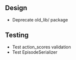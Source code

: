 ## Design
* Deprecate old_lib/ package
## Testing
* Test action_scores validation
* Test EpisodeSerializer
